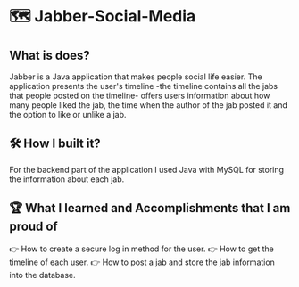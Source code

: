 # :world_map: Jabber-Social-Media

## What is does?
Jabber is a Java application that makes people social life easier. The application presents the user's timeline -the timeline contains all the jabs that people posted on the timeline- offers users information about how many people liked the jab, the time when the author of the jab posted it and the option to like or unlike a jab.

## :hammer_and_wrench: How I built it?
For the backend part of the application I used Java with MySQL for storing the information about each jab.

## :trophy: What I learned and Accomplishments that I am proud of
:point_right: How to create a secure log in method for the user.
:point_right: How to get the timeline of each user.
:point_right: How to post a jab and store the jab information into the database.
